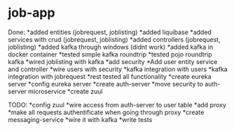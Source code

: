 # job-app

Done:
*added entities (jobrequest, joblisting)
*added liquibase
*added services with crud (jobrequest, joblisting)
*added controllers (jobrequest, joblisting)
*added kafka through windows (didnt work)
*added kafka in docker container
*tested simple kafka roundtrip 
*tested pojo roundtrip kafka 
*wired joblisting with kafka
*add security
*Add user entity service and controller
*wire users with security
*kafka integration with users
*kafka integration with jobrequest
*rest tested all functionality
*create eureka server 
*config eureka server 
*create auth-server
*move security to auth-server microservice
*create zuul 


TODO:
*config zuul
*wire access from auth-server to user table 
*add proxy
*make all requests authentificate when going through proxy
*create messaging-service
*wire it with kafka
*write tests